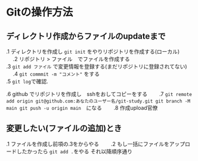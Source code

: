 # Gitの操作方法

## ディレクトリ作成からファイルのupdateまで
.1 ディレクトリを作成し `git init` をやりリポジトリを作成する(ローカル)<br>  　
.2 リポジトリ > ファイル　でファイルを作成する<br>
.3 `git add ファイル` で変更情報を登録する(まだリポジトリに登録されてない)<br>　
.4 `git commmit -m "コメント"` をする<br>
.5 `git log`で確認. 

.6 github でリポジトリを作成し　sshをおしてコピーをする　　
.7 `git remote add origin git@github.com:あなたのユーザー名/git-study.git
git branch -M main
git push -u origin main`　になる　　
.8 作成upload官僚　　

## 変更したい(ファイルの追加)とき
.1 ファイルを作成し前項の.3をからやる　　
.2 もし一括にファイルをアップロードしたかったら `git add .`をやる  それ以降順序通り　　
